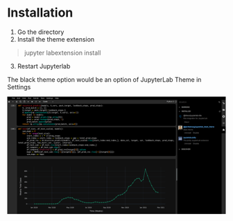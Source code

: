 # Installation

1. Go the directory
2. Install the theme extension

> jupyter labextension install


3. Restart Jupyterlab 

The black theme option would be an option of JupyterLab Theme in Settings


![Alt text](./black-theme.png?raw=true "black-theme")
